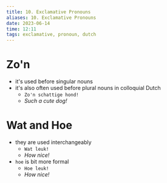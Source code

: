 ```yaml
---
title: 10. Exclamative Pronouns
aliases: 10. Exclamative Pronouns
date: 2023-06-14
time: 12:11
tags: exclamative, pronoun, dutch
---
```


# Zo'n
- it's used before singular nouns
- it's also often used before plural nouns in colloquial Dutch
	- `Zo'n schattige hond!`
	- *Such a cute dog!*

# Wat and Hoe
- they are used interchangeably
	- `Wat leuk!`
	- *How nice!*
- `hoe` is bit more formal
	- `Hoe leuk!`
	- *How nice!*